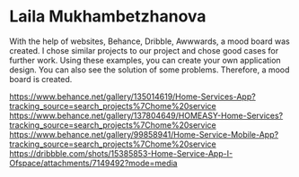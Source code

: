 # Laila Mukhambetzhanova

With the help of websites, Behance, Dribble, Awwwards, a mood board was created.  I chose similar projects to our project and chose good cases for further work.  Using these examples, you can create your own application design. You can also see the solution of some problems. Therefore, a mood board is created.

https://www.behance.net/gallery/135014619/Home-Services-App?tracking_source=search_projects%7Chome%20service
https://www.behance.net/gallery/137804649/HOMEASY-Home-Services?tracking_source=search_projects%7Chome%20service
https://www.behance.net/gallery/99858941/Home-Service-Mobile-App?tracking_source=search_projects%7Chome%20service
https://dribbble.com/shots/15385853-Home-Service-App-I-Ofspace/attachments/7149492?mode=media
